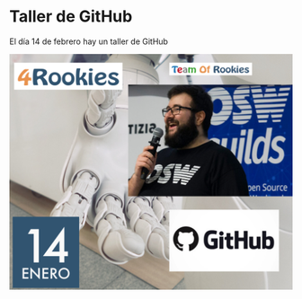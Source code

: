 # Taller de GitHub

El día 14 de febrero hay un taller de GitHub


![Taller de GitHub](/images/GitHub.PNG)
